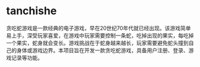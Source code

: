# tanchishe
贪吃蛇游戏是一款经典的电子游戏，早在20世纪70年代就已经出现。该游戏简单易上手，深受玩家喜爱，在游戏中玩家需要控制一条蛇，吃掉出现的果实，每吃掉一个果实，蛇身就会变长。游戏挑战在于蛇身越来越长，玩家需要避免蛇头撞到自己的身体或游戏边界。本项目旨在开发一款贪吃蛇游戏，具备用户注册、登录、游戏记录等功能。
